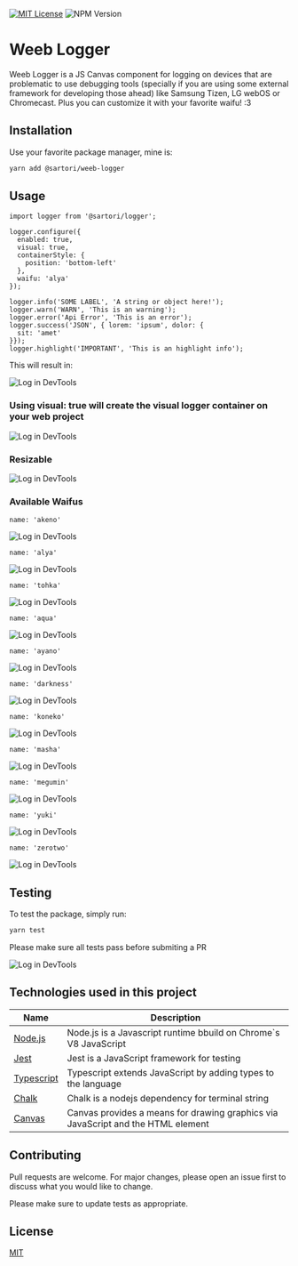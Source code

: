 [![MIT License](https://img.shields.io/badge/License-MIT-green.svg)](https://choosealicense.com/licenses/mit/) ![NPM Version](https://img.shields.io/npm/v/%40bsartori%2Fweeb-logger)


# Weeb Logger

Weeb Logger is a JS Canvas component for logging on devices that are problematic to use debugging tools (specially if you are using some external framework for developing those ahead) like Samsung Tizen, LG webOS or Chromecast. Plus you can customize it with your favorite waifu! :3

## Installation

Use your favorite package manager, mine is:

```bash
yarn add @sartori/weeb-logger
```

## Usage

```tsx
import logger from '@sartori/logger';

logger.configure({
  enabled: true,
  visual: true,
  containerStyle: {
    position: 'bottom-left'
  },
  waifu: 'alya'
});

logger.info('SOME LABEL', 'A string or object here!');
logger.warn('WARN', 'This is an warning');
logger.error('Api Error', 'This is an error');
logger.success('JSON', { lorem: 'ipsum', dolor: {
  sit: 'amet'
}});
logger.highlight('IMPORTANT', 'This is an highlight info');
```

This will result in:

![Log in DevTools](./docs/devtools-log.jpg)


### Using visual: true will create the visual logger container on your web project

![Log in DevTools](./docs/logger-on-web-project.jpg)

### Resizable
![Log in DevTools](./docs/resizing.gif)

### Available Waifus
```
name: 'akeno'
```
![Log in DevTools](./docs/logger-akeno.jpg)
```
name: 'alya'
```
![Log in DevTools](./docs/logger-alya.jpg)
```
name: 'tohka'
```
![Log in DevTools](./docs/logger-tohka.jpg)
```
name: 'aqua'
```
![Log in DevTools](./docs/logger-aqua.jpg)
```
name: 'ayano'
```
![Log in DevTools](./docs/logger-ayano.jpg)
```
name: 'darkness'
```
![Log in DevTools](./docs/logger-darkness.jpg)
```
name: 'koneko'
```
![Log in DevTools](./docs/logger-koneko.jpg)
```
name: 'masha'
```
![Log in DevTools](./docs/logger-masha.jpg)
```
name: 'megumin'
```
![Log in DevTools](./docs/logger-megumin.jpg)
```
name: 'yuki'
```
![Log in DevTools](./docs/logger-yuki.jpg)
```
name: 'zerotwo'
```
![Log in DevTools](./docs/logger-zerotwo.jpg)


## Testing

To test the package, simply run:

```sh
yarn test
```
Please make sure all tests pass before submiting a PR

![Log in DevTools](./docs/test.jpg)

## Technologies used in this project

| Name           | Description                                                                                                                             |
|----------------|-----------------------------------------------------------------------------------------------------------------------------------------|
| [Node.js](https://nodejs.org/en)                                      | Node.js is a Javascript runtime bbuild on Chrome`s V8 JavaScript                 |
| [Jest](https://jestjs.io/)                                            | Jest is a JavaScript framework for testing                                       |
| [Typescript](https://www.typescriptlang.org)                          | Typescript extends JavaScript by adding types to the language                    |
| [Chalk](https://github.com/chalk/chalk)                               | Chalk is a nodejs dependency for terminal string                                 |
| [Canvas](https://developer.mozilla.org/pt-BR/docs/Web/API/Canvas_API) | Canvas provides a means for drawing graphics via JavaScript and the HTML element |


## Contributing

Pull requests are welcome. For major changes, please open an issue first
to discuss what you would like to change.

Please make sure to update tests as appropriate.

## License

[MIT](./LICENSE)
